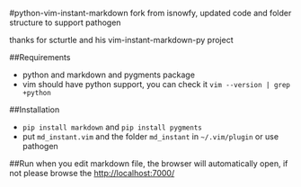 #python-vim-instant-markdown
fork from isnowfy, updated code and folder structure to support pathogen

thanks for scturtle and his vim-instant-markdown-py project

##Requirements
* python and markdown and pygments package
* vim should have python support, you can check it `vim --version | grep +python`

##Installation
* `pip install markdown` and `pip install pygments`
* put `md_instant.vim` and the folder `md_instant` in `~/.vim/plugin` or use pathogen

##Run
when you edit markdown file, the browser will automatically open, if not please browse the <http://localhost:7000/>
